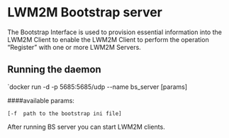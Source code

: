 LWM2M Bootstrap server
===========
The Bootstrap Interface is used to provision essential information into the LWM2M Client 
to enable the LWM2M Client to perform the operation “Register” with one or more LWM2M Servers.

Running the daemon
-----------------

`docker run -d -p 5685:5685/udp --name bs_server [params]


####available params:

    [-f  path to the bootstrap ini file]

After running BS server you can start LWM2M clients.
